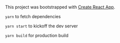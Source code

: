 This project was bootstrapped with [Create React App](https://github.com/facebookincubator/create-react-app).

`yarn` to fetch dependencies

`yarn start` to kickoff the dev server

`yarn build` for production build